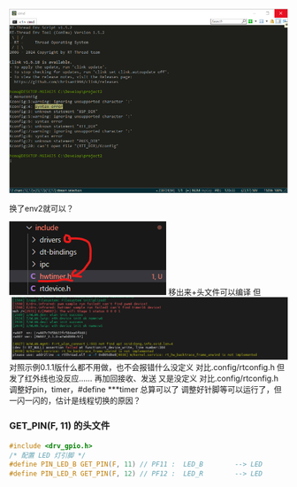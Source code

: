 ![语法错误图](syntax_env1.5.png)


换了env2就可以？

![alt text](image-1.png)
移出来+头文件可以编译
但
![alt text](image.png)
对照示例0.1.1版什么都不用做，也不会报错什么没定义
对比.config/rtconfig.h
但发了红外线也没反应……
再加回接收、发送
又是没定义
对比.config/rtconfig.h
调整好pin，timer，#define ***timer
总算可以了
调整好针脚等可以运行了，但一闪一闪的，估计是线程切换的原因？
### GET_PIN(F, 11) 的头文件

``` c
#include <drv_gpio.h>
/* 配置 LED 灯引脚 */
#define PIN_LED_B GET_PIN(F, 11) // PF11 :  LED_B        --> LED
#define PIN_LED_R GET_PIN(F, 12) // PF12 :  LED_R        --> LED
```